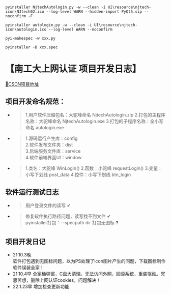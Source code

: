 ``` —————————————————————— 软件打包命令 ——————————————————————

pyinstaller NjtechAutologin.py -w --clean -i UI\resource\njtech-icon\NJtech02.ico --log-level WARN --hidden-import PyQt5.sip --noconfirm -F

pyinstaller autologin.py -w --clean -i UI\resource\njtech-icon\autologin.ico --log-level WARN --noconfirm

pyi-makespec -w xxx.py

pyinstaller -D xxx.spec

```



# **【南工大上网认证 项目开发日志】**  

[🔗CSDN项目地址][CSDN_URL]  



## **项目开发命名规范：**  

- > 1.用户软件压缩包名：大驼峰命名 NjtechAutologin.zip
    2.打包的主程序名称：大驼峰命名 NjtechAutologin.exe
    3.打包的子程序名称：全小写命名 autologin.exe

- > 1.源码运行产生库：config  
    2.软件发布文件夹：dist  
    3.后端服务文件库：service  
    4.软件前端界面UI：window

- > 1.类名：大驼峰    WinLogin()
    2.函数：小驼峰    requestLogin()
    3.变量：小写下划线 post_data 
    4.控件：小写下划线 btn_login



## **软件运行测试日志**

- > 用户登录文件的读写 ✔

- > 修复软件执行路径问题，读写找不到文件 ✔  
    pyinstaller打包：--specpath dir 打包无图标 ❓



## **项目开发日记**

- 21.10.3晚  
  软件打包遇到无图标问题，以为PS处理了icon图片产生的问题，下载图标制作软件误装全家！
- 21.10.4早
  全家桶弹窗，C盘大清理。无法访问外网，回滚系统，重装驱动。冥思苦想，删除上网认证cookies，问题解决！
- 22.1.23早
  增加检查更新功能




[CSDN_URL]:https://blog.csdn.net/Alpherkin/article/details/115599094
